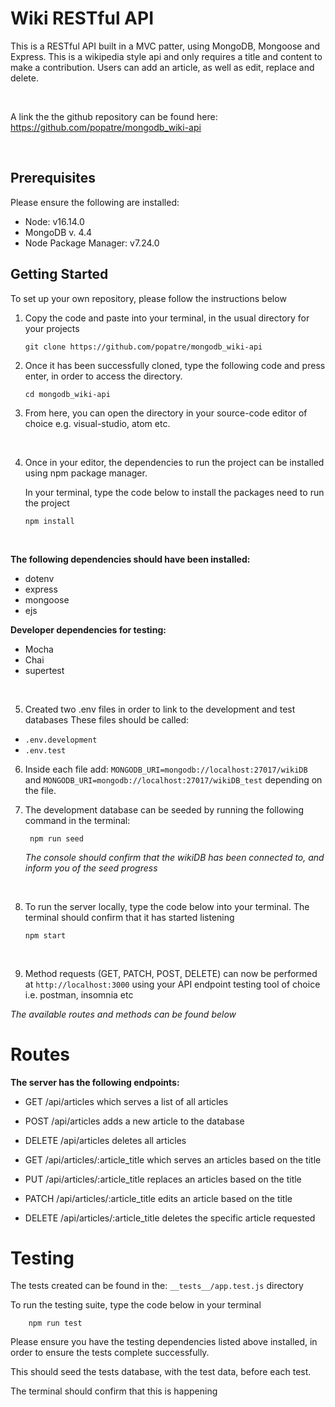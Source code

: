 # Wiki RESTful API

This is a RESTful API built in a MVC patter, using MongoDB, Mongoose and Express. This is a wikipedia style api and only requires a title and content to make a contribution.
Users can add an article, as well as edit, replace and delete.

<br>

A link the the github repository can be found here: <https://github.com/popatre/mongodb_wiki-api>

<br>

## Prerequisites

Please ensure the following are installed:

-   Node: v16.14.0
-   MongoDB v. 4.4
-   Node Package Manager: v7.24.0

## Getting Started

To set up your own repository, please follow the instructions below

1.  Copy the code and paste into your terminal, in the usual directory for your projects

        git clone https://github.com/popatre/mongodb_wiki-api

2.  Once it has been successfully cloned, type the following code and press enter, in order to access the directory.

        cd mongodb_wiki-api

3.  From here, you can open the directory in your source-code editor of choice e.g. visual-studio, atom etc.

<br>

4.  Once in your editor, the dependencies to run the project can be installed using npm package manager.

    In your terminal, type the code below to install the packages need to run the project

        npm install

<br>

**The following dependencies should have been installed:**

-   dotenv
-   express
-   mongoose
-   ejs

**Developer dependencies for testing:**

-   Mocha
-   Chai
-   supertest

<br>

5. Created two .env files in order to link to the development and test databases
   These files should be called:

-   `.env.development`
-   `.env.test`

6.  Inside each file add: `MONGODB_URI=mongodb://localhost:27017/wikiDB` and `MONGODB_URI=mongodb://localhost:27017/wikiDB_test` depending on the file.

7.  The development database can be seeded by running the following command in the terminal:

         npm run seed

    _The console should confirm that the wikiDB has been connected to, and inform you of the seed progress_

 <br>

8.  To run the server locally, type the code below into your terminal. The terminal should confirm that it has started listening

        npm start

<br>

9. Method requests (GET, PATCH, POST, DELETE) can now be performed at `http://localhost:3000` using your API endpoint testing tool of choice i.e. postman, insomnia etc

_The available routes and methods can be found below_

# Routes

**The server has the following endpoints:**

-   GET /api/articles which serves a list of all articles

-   POST /api/articles adds a new article to the database

-   DELETE /api/articles deletes all articles

-   GET /api/articles/:article_title which serves an articles based on the title

-   PUT /api/articles/:article_title replaces an articles based on the title

-   PATCH /api/articles/:article_title edits an article based on the title

-   DELETE /api/articles/:article_title deletes the specific article requested

# Testing

The tests created can be found in the: `__tests__/app.test.js` directory

To run the testing suite, type the code below in your terminal

        npm run test

Please ensure you have the testing dependencies listed above installed, in order to ensure the tests complete successfully.

This should seed the tests database, with the test data, before each test.

The terminal should confirm that this is happening

